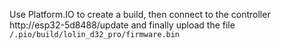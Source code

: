Use Platform.IO to create a build, then connect to the controller http://esp32-5d8488/update and finally upload the file `/.pio/build/lolin_d32_pro/firmware.bin`